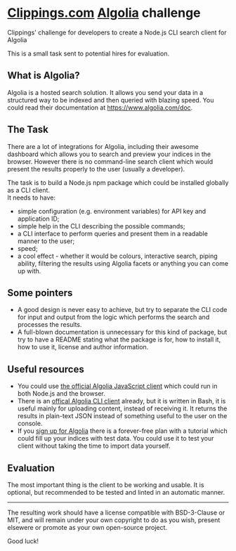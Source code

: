 # [Clippings.com](https://clippings.com) [Algolia](https://www.algolia.com) challenge

Clippings' challenge for developers to create a Node.js CLI search client for Algolia

This is a small task sent to potential hires for evaluation.

## What is Algolia?

Algolia is a hosted search solution. It allows you send your data in a structured way to be indexed and then queried with blazing speed. You could read their documentation at https://www.algolia.com/doc.

## The Task

There are a lot of integrations for Algolia, including their awesome dashboard which allows you to search and preview your indices in the browser. However there is no command-line search client which would present the results properly to the user (usually a developer).

The task is to build a Node.js npm package which could be installed globally as a CLI client.  
It needs to have:

- simple configuration (e.g. environment variables) for API key and application ID;
- simple help in the CLI describing the possible commands;
- a CLI interface to perform queries and present them in a readable manner to the user;
- speed;
- a cool effect - whether it would be colours, interactive search, piping ability, filtering the results using Algolia facets or anything you can come up with.

## Some pointers

- A good design is never easy to achieve, but try to separate the CLI code for input and output from the logic which performs the search and processes the results.
- A full-blown documentation is unnecessary for this kind of package, but try to have a README stating what the package is for, how to install it, how to use it, license and author information.

## Useful resources

- You could use [the official Algolia JavaScript client](https://github.com/algolia/algoliasearch-client-js) which could run in both Node.js and the browser.
- There is an [offical Algolia CLI client](https://github.com/algolia/algoliasearch-client-cmd) already, but it is written in Bash, it is useful mainly for uploading content, instead of receiving it. It returns the results in plain-text JSON instead of something useful to the user on the console.
- If you [sign up for Algolia](https://www.algolia.com/users/sign_up) there is a forever-free plan with a tutorial which could fill up your indices with test data. You could use it to test your client without taking the time to import data yourself.


## Evaluation

The most important thing is the client to be working and usable. It is optional, but recommended to be tested and linted in an automatic manner.

---

The resulting work should have a license compatible with BSD-3-Clause or MIT, and will remain under your own copyright to do as you wish, present elsewere or promote as your own open-source project.

Good luck!
